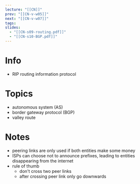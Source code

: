 ```yaml
---
lecture: "[[CN]]"
prev: "[[CN-v-w05]]"
next: "[[CN-v-w07]]"
tags: 
slides:
  - "[[CN-s09-routing.pdf]]"
  - "[[CN-s10-BGP.pdf]]"
---
```



# Info
- RIP routing information protocol


# Topics
- autonomous system (AS)
- border gateway protocol (BGP)
- valley route


# Notes
- peering links are only used if both entities make some money
- ISPs can choose not to announce prefixes, leading to entities disappearing from the internet
- rule of thumb
    - don't cross two peer links
    - after crossing peer link only go downwards
